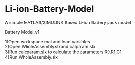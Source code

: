 # Li-ion-Battery-Model
A simple MATLAB/SIMULINK Based Li-ion Battery pack model 

Battery Model_v1

1)Open workspace.mat and load variables  
2)Open WholeAssembly.slxand calparam.slx   
3)Run calcparam.slx to calculate the parameters R0,R1,C1  
4)Run WholeAssembly.slx   
